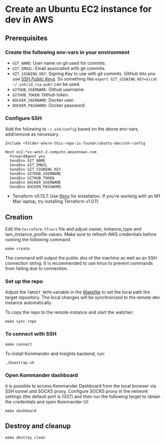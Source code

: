 # Create an Ubuntu EC2 instance for dev in AWS 

## Prerequisites 

### Create the following env-vars in your environment
- `GIT_NAME`: User name on git used for commits.
- `GIT_EMAIL`: Email associated with git commits.
- `GIT_SIGNING_KEY`: Signing Key to use with git commits. GitHub lets you use [SSH *Public Keys*](https://docs.github.com/en/authentication/managing-commit-signature-verification/about-commit-signature-verification#ssh-commit-signature-verification). So something like `export GIT_SIGNING_KEY=$(cat ~/.ssh/id_rsa.pub)` can be used.
- `GITHUB_USERNAME`: Github username.
- `GITHUB_TOKEN`: Github token.
- `DOCKER_USERNAME`: Docker user.
- `DOCKER_PASSWORD`: Docker password.
### Configure SSH
Add the following to `~/.ssh/config` based on the above env-vars, add/remove as necessary.
```
Include <folder-where-this-repo-is-found>/ubuntu-dev/ssh-config

Host ec2-*us-west-2.compute.amazonaws.com
  ForwardAgent yes
  SendEnv GIT_NAME
  SendEnv GIT_EMAIL
  SendEnv GIT_SIGNING_KEY
  SendEnv GITHUB_USERNAME
  SendEnv GITHUB_TOKEN
  SendEnv DOCKER_USERNAME
  SendEnv DOCKER_PASSWORD
```
- Terraform v0.13.7. Use [tfenv](https://github.com/tfutils/tfenv) for installation. If you're working with an M1 Mac laptop, try installing Terraform v1.0.11.

## Creation
Edit the `terraform.tfvars` file and adjust owner, instance_type and iam_instance_profile values.
Make sure to refresh AWS credentials before running the following command.

```shell
make create
```

The command will output the public dns of the machine as well as an SSH connection string. It is recommended to use tmux to prevent commands from failing due to connection.

### Set up the repo
Adjust the `TARGET_REPO` variable in the [Makefile](Makefile) to set the local path the target repository.
The local changes will be synchronized to the remote dev instance automatically.

To copy the repo to the remote instance and start the watcher:
```shell
make sync-repo
```

### To connect with SSH
```shell
make connect
```

To install Kommander and Insights backend, run:
```
./boostrap.sh
```

### Open Kommander dashboard
it is possible to access Kommander Dashboard from the local browser via SSH tunnel and SOCKS proxy. 
Configure SOCKS proxy in the network settings (the default port is 1337) and then run the following target to obtain 
the credentials and open Kommander UI:

```shell
make dashboard
```

## Destroy and cleanup
```shell
make destroy clean
```

